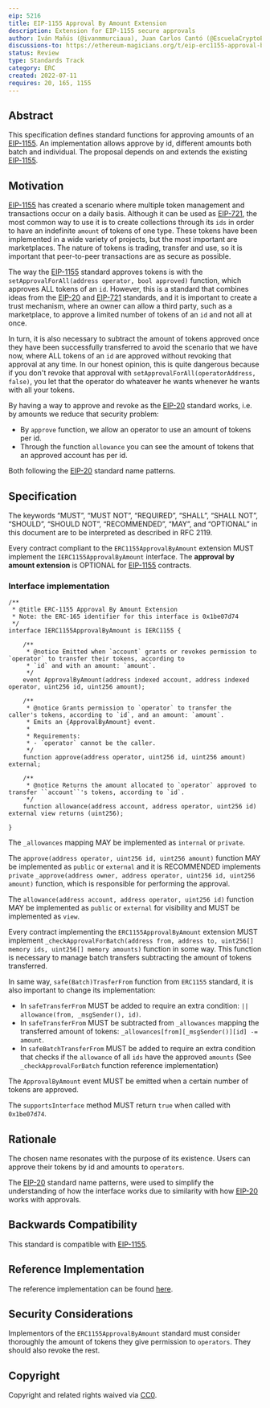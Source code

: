 ```yaml
---
eip: 5216
title: EIP-1155 Approval By Amount Extension
description: Extension for EIP-1155 secure approvals
author: Iván Mañús (@ivanmmurciaua), Juan Carlos Cantó (@EscuelaCryptoES)
discussions-to: https://ethereum-magicians.org/t/eip-erc1155-approval-by-amount/9898
status: Review
type: Standards Track
category: ERC
created: 2022-07-11
requires: 20, 165, 1155
---
```


## Abstract

This specification defines standard functions for approving amounts of an [EIP-1155](./eip-1155.md). An implementation allows approve by id, different amounts both batch and individual. The proposal depends on and extends the existing [EIP-1155](./eip-1155.md).

## Motivation

[EIP-1155](./eip-1155.md) has created a scenario where multiple token management and transactions occur on a daily basis. Although it can be used as [EIP-721](./eip-721.md), the most common way to use it is to create collections through its `ids` in order to have an indefinite `amount` of tokens of one type. These tokens have been implemented in a wide variety of projects, but the most important are marketplaces.
The nature of tokens is trading, transfer and use, so it is important that peer-to-peer transactions are as secure as possible.

The way the [EIP-1155](./eip-1155.md) standard approves tokens is with the `setApprovalForAll(address operator, bool approved)` function, which approves ALL tokens of an `id`. However, this is a standard that combines ideas from the [EIP-20](./eip-20.md) and [EIP-721](./eip-721.md) standards, and it is important to create a trust mechanism, where an owner can allow a third party, such as a marketplace, to approve a limited number of tokens of an `id` and not all at once.

In turn, it is also necessary to subtract the amount of tokens approved once they have been successfully transferred to avoid the scenario that we have now, where ALL tokens of an `id` are approved without revoking that approval at any time. In our honest opinion, this is quite dangerous because if you don't revoke that approval with `setApprovalForAll(operatorAddress, false)`, you let that the operator do whateaver he wants whenever he wants with all your tokens.

By having a way to approve and revoke as the [EIP-20](./eip-20.md) standard works, i.e. by amounts we reduce that security problem:

- By `approve` function, we allow an operator to use an amount of tokens per id.
- Through the function `allowance` you can see the amount of tokens that an approved account has per id.

Both following the [EIP-20](./eip-20.md) standard name patterns.


## Specification

The keywords “MUST”, “MUST NOT”, “REQUIRED”, “SHALL”, “SHALL NOT”, “SHOULD”, “SHOULD NOT”, “RECOMMENDED”, “MAY”, and “OPTIONAL” in this document are to be interpreted as described in RFC 2119.

Every contract compliant to the `ERC1155ApprovalByAmount` extension MUST implement the `IERC1155ApprovalByAmount` interface. The **approval by amount extension** is OPTIONAL for [EIP-1155](./eip-1155.md) contracts.

### Interface implementation

```solidity
/**
 * @title ERC-1155 Approval By Amount Extension
 * Note: the ERC-165 identifier for this interface is 0x1be07d74
 */
interface IERC1155ApprovalByAmount is IERC1155 {

    /**
     * @notice Emitted when `account` grants or revokes permission to `operator` to transfer their tokens, according to
     * `id` and with an amount: `amount`.
     */
    event ApprovalByAmount(address indexed account, address indexed operator, uint256 id, uint256 amount);

    /**
     * @notice Grants permission to `operator` to transfer the caller's tokens, according to `id`, and an amount: `amount`.
     * Emits an {ApprovalByAmount} event.
     *
     * Requirements:
     * - `operator` cannot be the caller.
     */
    function approve(address operator, uint256 id, uint256 amount) external;

    /**
     * @notice Returns the amount allocated to `operator` approved to transfer ``account``'s tokens, according to `id`.
     */
    function allowance(address account, address operator, uint256 id) external view returns (uint256);
    
}
```

The `_allowances` mapping MAY be implemented as `internal` or `private`.

The `approve(address operator, uint256 id, uint256 amount)` function MAY be implemented as `public` or `external` and it is RECOMMENDED implements `private` `_approve(address owner, address operator, uint256 id, uint256 amount)` function, which is responsible for performing the approval.

The `allowance(address account, address operator, uint256 id)` function MAY be implemented as `public` or `external` for visibility and MUST be implemented as `view`.

Every contract implementing the `ERC1155ApprovalByAmount` extension MUST implement `_checkApprovalForBatch(address from, address to, uint256[] memory ids, uint256[] memory amounts)` function in some way. This function is necessary to manage
batch transfers subtracting the amount of tokens transferred.

In same way, `safe(Batch)TrasferFrom` function from `ERC1155` standard, it is also important to change its implementation:

- In `safeTransferFrom` MUST be added to require an extra condition: `|| allowance(from, _msgSender(), id)`.
- In `safeTransferFrom` MUST be subtracted from `_allowances` mapping the transferred amount of tokens: `_allowances[from][_msgSender()][id] -= amount`.
- In `safeBatchTransferFrom` MUST be added to require an extra condition that checks if the `allowance` of all `ids` have the approved `amounts` (See `_checkApprovalForBatch` function reference implementation)

The `ApprovalByAmount` event MUST be emitted when a certain number of tokens are approved.

The `supportsInterface` method MUST return `true` when called with `0x1be07d74`.

## Rationale

The chosen name resonates with the purpose of its existence. Users can approve their tokens by id and amounts to `operators`.

The [EIP-20](./eip-20.md) standard name patterns, were used to simplify the understanding of how the interface works due to similarity with how [EIP-20](./eip-20.md) works with approvals.

## Backwards Compatibility

This standard is compatible with [EIP-1155](./eip-1155.md).

## Reference Implementation

The reference implementation can be found [here](../assets/eip-5216/ERC1155ApprovalByAmount.sol).

## Security Considerations

Implementors of the `ERC1155ApprovalByAmount` standard must consider thoroughly the amount of tokens they give permission to `operators`. They should also revoke the rest.

## Copyright

Copyright and related rights waived via [CC0](../LICENSE.md).